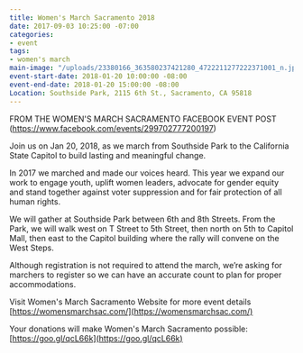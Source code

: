 ```yaml
---
title: Women's March Sacramento 2018
date: 2017-09-03 10:25:00 -07:00
categories:
- event
tags:
- women's march
main-image: "/uploads/23380166_363580237421280_4722211277222371001_n.jpg"
event-start-date: 2018-01-20 10:00:00 -08:00
event-end-date: 2018-01-20 15:00:00 -08:00
Location: Southside Park, 2115 6th St., Sacramento, CA 95818
---
```


FROM THE WOMEN'S MARCH SACRAMENTO FACEBOOK EVENT POST
(https://www.facebook.com/events/299702777200197)
 
Join us on Jan 20, 2018, as we march from Southside Park to the California State Capitol to build lasting and meaningful change.

In 2017 we marched and made our voices heard. This year we expand our work to engage youth, uplift women leaders, advocate for gender equity and stand together against voter suppression and for fair protection of all human rights.

We will gather at Southside Park between 6th and 8th Streets. From the Park, we will walk west on T Street to 5th Street, then north on 5th to Capitol Mall, then east to the Capitol building where the rally will convene on the West Steps.

Although registration is not required to attend the march, we’re asking for marchers to register so we can have an accurate count to plan for proper accommodations.

Visit Women's March Sacramento Website for more event details
[https://womensmarchsac.com/](https://womensmarchsac.com/)

Your donations will make Women's March Sacramento possible:
[https://goo.gl/qcL66k](https://goo.gl/qcL66k)
